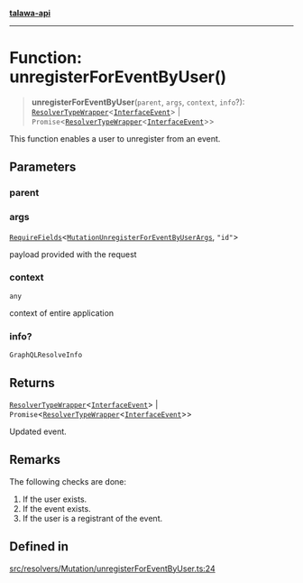 [**talawa-api**](../../../../README.md)

***

# Function: unregisterForEventByUser()

> **unregisterForEventByUser**(`parent`, `args`, `context`, `info`?): [`ResolverTypeWrapper`](../../../../types/generatedGraphQLTypes/type-aliases/ResolverTypeWrapper.md)\<[`InterfaceEvent`](../../../../models/Event/interfaces/InterfaceEvent.md)\> \| `Promise`\<[`ResolverTypeWrapper`](../../../../types/generatedGraphQLTypes/type-aliases/ResolverTypeWrapper.md)\<[`InterfaceEvent`](../../../../models/Event/interfaces/InterfaceEvent.md)\>\>

This function enables a user to unregister from an event.

## Parameters

### parent

### args

[`RequireFields`](../../../../types/generatedGraphQLTypes/type-aliases/RequireFields.md)\<[`MutationUnregisterForEventByUserArgs`](../../../../types/generatedGraphQLTypes/type-aliases/MutationUnregisterForEventByUserArgs.md), `"id"`\>

payload provided with the request

### context

`any`

context of entire application

### info?

`GraphQLResolveInfo`

## Returns

[`ResolverTypeWrapper`](../../../../types/generatedGraphQLTypes/type-aliases/ResolverTypeWrapper.md)\<[`InterfaceEvent`](../../../../models/Event/interfaces/InterfaceEvent.md)\> \| `Promise`\<[`ResolverTypeWrapper`](../../../../types/generatedGraphQLTypes/type-aliases/ResolverTypeWrapper.md)\<[`InterfaceEvent`](../../../../models/Event/interfaces/InterfaceEvent.md)\>\>

Updated event.

## Remarks

The following checks are done:
1. If the user exists.
2. If the event exists.
3. If the user is a registrant of the event.

## Defined in

[src/resolvers/Mutation/unregisterForEventByUser.ts:24](https://github.com/Suyash878/talawa-api/blob/e4413cec641a837926071678fed3c7f67234e31e/src/resolvers/Mutation/unregisterForEventByUser.ts#L24)
